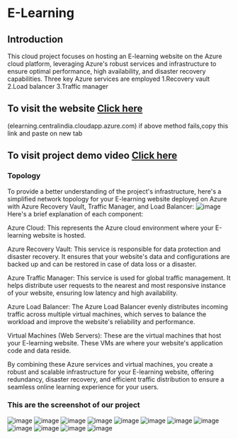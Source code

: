 # E-Learning
## Introduction
This cloud project focuses on hosting an E-learning website on the Azure cloud platform, leveraging Azure's robust services and infrastructure to ensure optimal performance, high availability, and disaster recovery capabilities. Three key Azure services are employed
1.Recovery vault
2.Load balancer
3.Traffic manager
## To visit the website [Click here](elearning.centralindia.cloudapp.azure.com)
(elearning.centralindia.cloudapp.azure.com) if above method fails,copy this link and paste on new tab

## To visit project demo video [Click here](https://drive.google.com/file/d/1yJeQkwHT97iHnGCHON3uzoT1CJSOUX5J/view)
### Topology
To provide a better understanding of the project's infrastructure, here's a simplified network topology for your E-learning website deployed on Azure with Azure Recovery Vault, Traffic Manager, and Load Balancer:
![image](https://github.com/pawarsuraj805/Project_Cloud2/assets/53330198/5df3806c-b335-48f1-b5c3-399102581202)
Here's a brief explanation of each component:

Azure Cloud: This represents the Azure cloud environment where your E-learning website is hosted.

Azure Recovery Vault: This service is responsible for data protection and disaster recovery. It ensures that your website's data and configurations are backed up and can be restored in case of data loss or a disaster.

Azure Traffic Manager: This service is used for global traffic management. It helps distribute user requests to the nearest and most responsive instance of your website, ensuring low latency and high availability.

Azure Load Balancer: The Azure Load Balancer evenly distributes incoming traffic across multiple virtual machines, which serves to balance the workload and improve the website's reliability and performance.

Virtual Machines (Web Servers): These are the virtual machines that host your E-learning website. These VMs are where your website's application code and data reside.

By combining these Azure services and virtual machines, you create a robust and scalable infrastructure for your E-learning website, offering redundancy, disaster recovery, and efficient traffic distribution to ensure a seamless online learning experience for your users.

### This are the screenshot of our project
![image](https://github.com/pawarsuraj805/Project_Cloud2/assets/53330198/64a09538-5ee7-4a99-9993-2a883b2abdb4)
![image](https://github.com/pawarsuraj805/Project_Cloud2/assets/53330198/642e1570-5ec8-4569-8803-52bb668b1c3a)
![image](https://github.com/pawarsuraj805/Project_Cloud2/assets/53330198/531971ac-672c-485d-89f5-f6cf22365054)
![image](https://github.com/pawarsuraj805/Project_Cloud2/assets/53330198/0e1ed276-41c7-4c05-ad0c-79536ae55d24)
![image](https://github.com/pawarsuraj805/Project_Cloud2/assets/53330198/9bc57713-103f-4ecd-90e6-7a0a41d02833)
![image](https://github.com/pawarsuraj805/Project_Cloud2/assets/53330198/724054a8-941c-4cb8-a201-d853be980957)
![image](https://github.com/pawarsuraj805/Project_Cloud2/assets/53330198/6fe8f5cf-56e5-4036-a3ba-6fc3f692baf7)
![image](https://github.com/pawarsuraj805/Project_Cloud2/assets/53330198/54d4b2c0-1ddb-42de-9ba1-9a687b024944)
![image](https://github.com/pawarsuraj805/Project_Cloud2/assets/53330198/5444fe9b-f5dd-4c2a-8d72-23485867da3e)
![image](https://github.com/pawarsuraj805/Project_Cloud2/assets/53330198/b33766bb-4af6-4725-b7a3-69d7a2811275)
![image](https://github.com/pawarsuraj805/Project_Cloud2/assets/53330198/df9ee85c-8c27-4a0c-8b1d-b0e525e4e66a)
![image](https://github.com/pawarsuraj805/Project_Cloud2/assets/53330198/dc0fe9a9-4df9-4458-a533-6c5275482c81)







